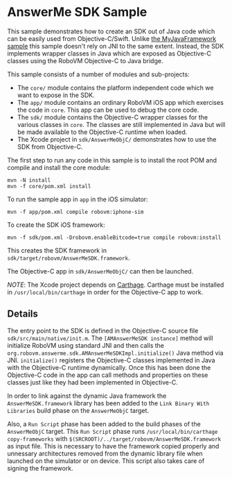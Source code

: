 # AnswerMe SDK Sample

This sample demonstrates how to create an SDK out of Java code which can be
easily used from Objective-C/Swift. Unlike [the MyJavaFramework
sample](https://github.com/robovm/robovm-samples/tree/master/MyJavaFramework)
this sample doesn't rely on JNI to the same extent. Instead, the SDK
implements wrapper classes in Java which are exposed as Objective-C classes
using the RoboVM Objective-C to Java bridge.

This sample consists of a number of modules and sub-projects:

* The `core/` module contains the platform independent code which we want to
  expose in the SDK.
* The `app/` module contains an ordinary RoboVM iOS app which exercises the
  code in `core`. This app can be used to debug the core code.
* The `sdk/` module contains the Objective-C wrapper classes for the various
  classes in `core`. The classes are still implemented in Java but will be
  made available to the Objective-C runtime when loaded.
* The Xcode project in `sdk/AnswerMeObjC/` demonstrates how to use the SDK
  from Objective-C.

The first step to run any code in this sample is to install the root POM and
compile and install the core module:
```
mvn -N install
mvn -f core/pom.xml install
```

To run the sample app in `app` in the iOS simulator:
```
mvn -f app/pom.xml compile robovm:iphone-sim
```

To create the SDK iOS framework:
```
mvn -f sdk/pom.xml -Drobovm.enableBitcode=true compile robovm:install
```
This creates the SDK framework in `sdk/target/robovm/AnswerMeSDK.framework`.

The Objective-C app in `sdk/AnswerMeObjC/` can then be launched.

*NOTE*: The Xcode project depends on
[Carthage](https://github.com/Carthage/Carthage). Carthage must be installed
in `/usr/local/bin/carthage` in order for the Objective-C app to work.

## Details

The entry point to the SDK is defined in the Objective-C source file
`sdk/src/main/native/init.m`. The `[AMAnswerMeSDK instance]` method will
initialize RoboVM using standard JNI and then calls the
`org.robovm.answerme.sdk.AMAnswerMeSDKImpl.initialize()` Java method via JNI.
`initialize()` registers the Objective-C classes implemented in Java with the
Objective-C runtime dynamically. Once this has been done the Objective-C code
in the app can call methods and properties on these classes just like they had
been implemented in Objective-C.

In order to link against the dynamic Java framework the
`AnswerMeSDK.framework` library has been added to the `Link Binary With
Libraries` build phase on the `AnswerMeObjC` target.

Also, a `Run Script` phase has been added to the build phases of the
`AnswerMeObjC` target. This `Run Script` phase runs `/usr/local/bin/carthage
copy-frameworks` with `$(SRCROOT)/../target/robovm/AnswerMeSDK.framework`
as input file. This is necessary to have the framework copied properly and
unnessary architectures removed from the dynamic library file when launched on
the simulator or on device. This script also takes care of signing the
framework.
